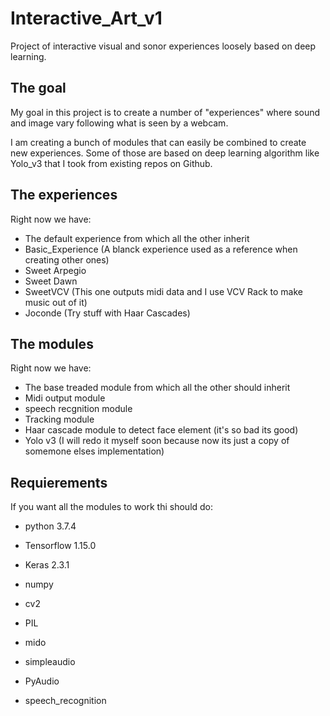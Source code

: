 # Interactive_Art_v1
 Project of interactive visual and sonor experiences loosely based on deep learning.

 ## The goal
 My goal in this project is to create a number of "experiences" where sound and image vary following what is seen by a webcam. 

 I am creating a bunch of modules that can easily be combined to create new experiences. Some of those are based on deep learning algorithm like Yolo_v3 that I took from existing repos on Github.

## The experiences
 Right now we have:
  - The default experience from which all the other inherit
  - Basic_Experience (A blanck experience used as a reference when creating other ones) 
  - Sweet Arpegio
  - Sweet Dawn
  - SweetVCV (This one outputs midi data and I use VCV Rack to make music out of it)
  - Joconde (Try stuff with Haar Cascades)


## The modules
 Right now we have:
  - The base treaded module from which all the other should inherit 
  - Midi output module
  - speech recgnition module 
  - Tracking module
  - Haar cascade module to detect face element (it's so bad its good)
  - Yolo v3 (I will redo it myself soon because now its just a copy of somemone elses implementation) 


## Requierements
If you want all the modules to work thi should do: 
 - python 3.7.4
 - Tensorflow 1.15.0
 - Keras 2.3.1
 - numpy
 - cv2
 - PIL
 - mido
 - simpleaudio

 - PyAudio
 - speech_recognition 







